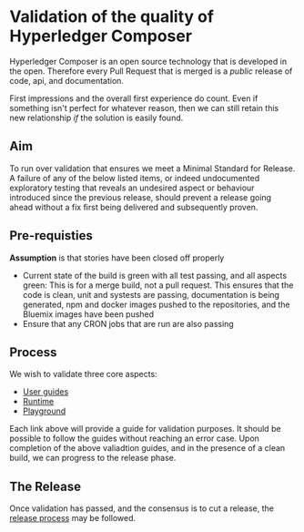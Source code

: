 
# Validation of the quality of Hyperledger Composer

Hyperledger Composer is an open source technology that is developed in the open. Therefore every Pull Request that is merged is a *public* release of code, api, and documentation.

First impressions and the overall first experience do count. Even if something isn't perfect for whatever reason, then we can still retain this new relationship _if_ the solution is easily found.

## Aim
To run over validation that ensures we meet a Minimal Standard for Release. A failure of any of the below listed items, or indeed undocumented exploratory testing that reveals an undesired aspect or behaviour introduced since the previous release, should prevent a release going ahead without a fix first being delivered and subsequently proven.

## Pre-requisties

__Assumption__ is that stories have been closed off properly

- Current state of the build is green with all test passing, and all aspects green:  This is for a merge build, not a pull request. This ensures that the code is clean, unit and systests are passing, documentation is being generated, npm and docker images pushed to the repositories, and the Bluemix images have been pushed
- Ensure that any CRON jobs that are run are also passing


## Process

We wish to validate three core aspects:
 - [User guides](./guide-validation.md)
 - [Runtime](./runtime-validation.md)
 - [Playground](./playground-validation.md)

Each link above will provide a guide for validation purposes. It should be possible to follow the guides without reaching an error case. Upon completion of the above valiadtion guides, and in the presence of a clean build, we can progress to the release phase.

## The Release

Once validation has passed, and the consensus is to cut a release, the [release process](./release-process.md) may be followed.